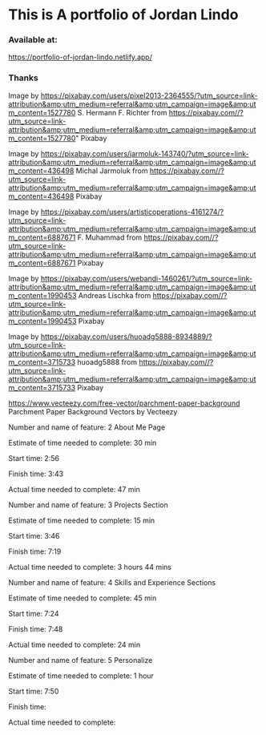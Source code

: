 # This is A portfolio of Jordan Lindo

### Available at:
https://portfolio-of-jordan-lindo.netlify.app/

### Thanks

Image by https://pixabay.com/users/pixel2013-2364555/?utm_source=link-attribution&amp;utm_medium=referral&amp;utm_campaign=image&amp;utm_content=1527780 
S. Hermann F. Richter from https://pixabay.com//?utm_source=link-attribution&amp;utm_medium=referral&amp;utm_campaign=image&amp;utm_content=1527780" Pixabay

Image by https://pixabay.com/users/jarmoluk-143740/?utm_source=link-attribution&amp;utm_medium=referral&amp;utm_campaign=image&amp;utm_content=436498 
Michal Jarmoluk from https://pixabay.com//?utm_source=link-attribution&amp;utm_medium=referral&amp;utm_campaign=image&amp;utm_content=436498 Pixabay 

Image by https://pixabay.com/users/artisticoperations-4161274/?utm_source=link-attribution&amp;utm_medium=referral&amp;utm_campaign=image&amp;utm_content=6887671 
F. Muhammad from https://pixabay.com//?utm_source=link-attribution&amp;utm_medium=referral&amp;utm_campaign=image&amp;utm_content=6887671 Pixabay

Image by https://pixabay.com/users/webandi-1460261/?utm_source=link-attribution&amp;utm_medium=referral&amp;utm_campaign=image&amp;utm_content=1990453
Andreas Lischka from https://pixabay.com//?utm_source=link-attribution&amp;utm_medium=referral&amp;utm_campaign=image&amp;utm_content=1990453 Pixabay

Image by https://pixabay.com/users/huoadg5888-8934889/?utm_source=link-attribution&amp;utm_medium=referral&amp;utm_campaign=image&amp;utm_content=3715733
huoadg5888 from https://pixabay.com//?utm_source=link-attribution&amp;utm_medium=referral&amp;utm_campaign=image&amp;utm_content=3715733 Pixabay

https://www.vecteezy.com/free-vector/parchment-paper-background Parchment Paper Background Vectors by Vecteezy

Number and name of feature: 2 About Me Page

Estimate of time needed to complete: 30 min

Start time: 2:56

Finish time: 3:43

Actual time needed to complete: 47 min

Number and name of feature: 3 Projects Section

Estimate of time needed to complete: 15 min

Start time: 3:46

Finish time: 7:19

Actual time needed to complete: 3 hours 44 mins

Number and name of feature: 4 Skills and Experience Sections

Estimate of time needed to complete: 45 min

Start time: 7:24

Finish time: 7:48

Actual time needed to complete: 24 min

Number and name of feature: 5 Personalize

Estimate of time needed to complete: 1 hour

Start time: 7:50

Finish time: 

Actual time needed to complete: 